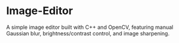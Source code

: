 # Image-Editor
A simple image editor built with C++ and OpenCV, 
featuring manual Gaussian blur, brightness/contrast control, and image sharpening.

